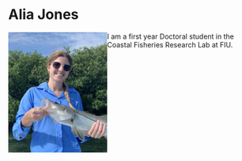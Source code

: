 # Alia Jones
<img align=left src="snook.jpg" width = "200"> 
I am a first year Doctoral student in the Coastal Fisheries Research Lab at FIU.
